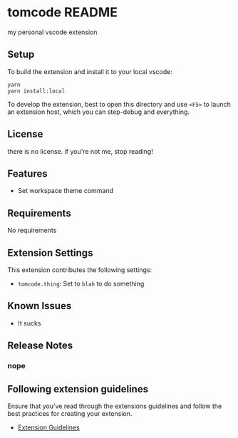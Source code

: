 # tomcode README

my personal vscode extension

## Setup

To build the extension and install it to your local vscode:

```
yarn
yarn install:local
```

To develop the extension, best to open this directory and use `<F5>`
to launch an extension host, which you can step-debug and everything.

## License

there is no license. if you're not me, stop reading!

## Features

- Set workspace theme command

## Requirements

No requirements

## Extension Settings

This extension contributes the following settings:

- `tomcode.thing`: Set to `blah` to do something

## Known Issues

- It sucks

## Release Notes

### nope

## Following extension guidelines

Ensure that you've read through the extensions guidelines and follow the best practices for creating your extension.

- [Extension Guidelines](https://code.visualstudio.com/api/references/extension-guidelines)
